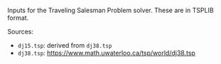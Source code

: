 Inputs for the Traveling Salesman Problem solver. These are in TSPLIB
format.

Sources:

- `dj15.tsp`: derived from `dj38.tsp`
- `dj38.tsp`: <https://www.math.uwaterloo.ca/tsp/world/dj38.tsp>

